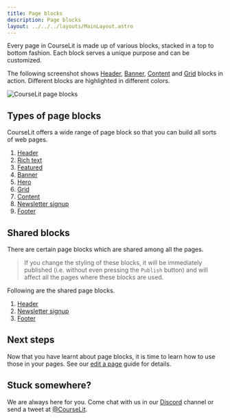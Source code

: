 ```yaml
---
title: Page blocks
description: Page blocks
layout: ../../../layouts/MainLayout.astro
---
```


Every page in CourseLit is made up of various blocks, stacked in a top to bottom fashion. Each block serves a unique purpose and can be customized.

The following screenshot shows [Header](/en/pages/header), [Banner](/en/pages/banner), [Content](/en/pages/content) and [Grid](/en/pages/grid) blocks in action. Different blocks are highlighted in different colors.

![CourseLit page blocks](/assets/pages/page-blocks.png)

## Types of page blocks

CourseLit offers a wide range of page block so that you can build all sorts of web pages.

1. [Header](/en/pages/header)
2. [Rich text](/en/pages/rich-text)
3. [Featured](/en/pages/featured)
4. [Banner](/en/pages/banner)
5. [Hero](/en/pages/hero)
6. [Grid](/en/pages/grid)
7. [Content](/en/pages/content)
8. [Newsletter signup](/en/pages/newsletter-signup)
9. [Footer](/en/pages/footer)

## Shared blocks

There are certain page blocks which are shared among all the pages.

> If you change the styling of these blocks, it will be immediately published (i.e. without even pressing the `Publish` button) and will affect all the pages where these blocks are used.

Following are the shared page blocks.

1. [Header](/en/pages/header)
2. [Newsletter signup](/en/pages/newsletter-signup)
3. [Footer](/en/pages/footer)

## Next steps

Now that you have learnt about page blocks, it is time to learn how to use those in your pages. See our [edit a page](/en/pages/edit-page) guide for details.

## Stuck somewhere?

We are always here for you. Come chat with us in our <a href="https://discord.com/invite/GR4bQsN" target="_blank">Discord</a> channel or send a tweet at <a href="https://twitter.com/courselit" target="_blank">@CourseLit</a>.
